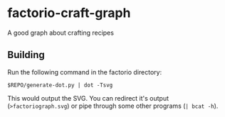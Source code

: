 # factorio-craft-graph
A good graph about crafting recipes

## Building
Run the following command in the factorio directory:
```
$REPO/generate-dot.py | dot -Tsvg
```
This would output the SVG. You can redirect it's output (`>factoriograph.svg`) or pipe through some other programs (`| bcat -h`).

